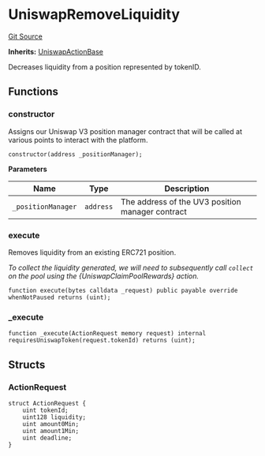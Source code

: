 # UniswapRemoveLiquidity
[Git Source](https://github.com/FloorDAO/floor-v2/blob/445b96358cc205e432e359914c1681c0f44048b0/src/contracts/actions/uniswap/RemoveLiquidity.sol)

**Inherits:**
[UniswapActionBase](/src/contracts/actions/utils/UniswapActionBase.sol/contract.UniswapActionBase.md)

Decreases liquidity from a position represented by tokenID.


## Functions
### constructor

Assigns our Uniswap V3 position manager contract that will be called at
various points to interact with the platform.


```solidity
constructor(address _positionManager);
```
**Parameters**

|Name|Type|Description|
|----|----|-----------|
|`_positionManager`|`address`|The address of the UV3 position manager contract|


### execute

Removes liquidity from an existing ERC721 position.

*To collect the liquidity generated, we will need to subsequently call `collect`
on the pool using the {UniswapClaimPoolRewards} action.*


```solidity
function execute(bytes calldata _request) public payable override whenNotPaused returns (uint);
```

### _execute


```solidity
function _execute(ActionRequest memory request) internal requiresUniswapToken(request.tokenId) returns (uint);
```

## Structs
### ActionRequest

```solidity
struct ActionRequest {
    uint tokenId;
    uint128 liquidity;
    uint amount0Min;
    uint amount1Min;
    uint deadline;
}
```

